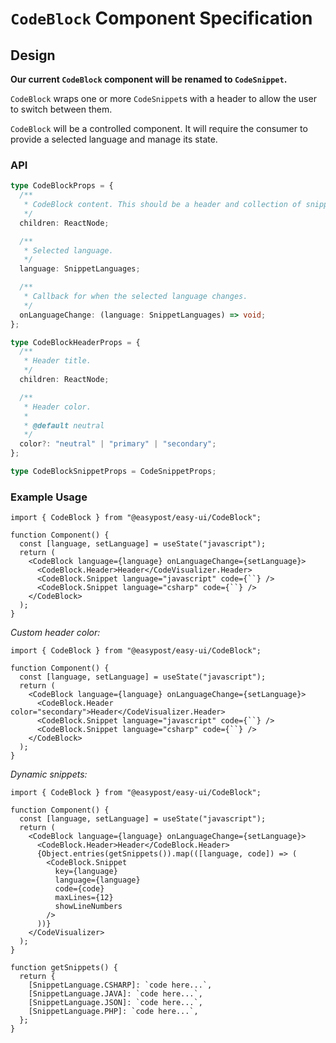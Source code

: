 # `CodeBlock` Component Specification

## Design

**Our current `CodeBlock` component will be renamed to `CodeSnippet`.**

`CodeBlock` wraps one or more `CodeSnippet`s with a header to allow the user to switch between them.

`CodeBlock` will be a controlled component. It will require the consumer to provide a selected language and manage its state.

### API

```ts
type CodeBlockProps = {
  /**
   * CodeBlock content. This should be a header and collection of snippets.
   */
  children: ReactNode;

  /**
   * Selected language.
   */
  language: SnippetLanguages;

  /**
   * Callback for when the selected language changes.
   */
  onLanguageChange: (language: SnippetLanguages) => void;
};

type CodeBlockHeaderProps = {
  /**
   * Header title.
   */
  children: ReactNode;

  /**
   * Header color.
   *
   * @default neutral
   */
  color?: "neutral" | "primary" | "secondary";
};

type CodeBlockSnippetProps = CodeSnippetProps;
```

### Example Usage

```tsx
import { CodeBlock } from "@easypost/easy-ui/CodeBlock";

function Component() {
  const [language, setLanguage] = useState("javascript");
  return (
    <CodeBlock language={language} onLanguageChange={setLanguage}>
      <CodeBlock.Header>Header</CodeVisualizer.Header>
      <CodeBlock.Snippet language="javascript" code={``} />
      <CodeBlock.Snippet language="csharp" code={``} />
    </CodeBlock>
  );
}
```

_Custom header color:_

```tsx
import { CodeBlock } from "@easypost/easy-ui/CodeBlock";

function Component() {
  const [language, setLanguage] = useState("javascript");
  return (
    <CodeBlock language={language} onLanguageChange={setLanguage}>
      <CodeBlock.Header color="secondary">Header</CodeVisualizer.Header>
      <CodeBlock.Snippet language="javascript" code={``} />
      <CodeBlock.Snippet language="csharp" code={``} />
    </CodeBlock>
  );
}
```

_Dynamic snippets:_

```tsx
import { CodeBlock } from "@easypost/easy-ui/CodeBlock";

function Component() {
  const [language, setLanguage] = useState("javascript");
  return (
    <CodeBlock language={language} onLanguageChange={setLanguage}>
      <CodeBlock.Header>Header</CodeBlock.Header>
      {Object.entries(getSnippets()).map(([language, code]) => (
        <CodeBlock.Snippet
          key={language}
          language={language}
          code={code}
          maxLines={12}
          showLineNumbers
        />
      ))}
    </CodeVisualizer>
  );
}

function getSnippets() {
  return {
    [SnippetLanguage.CSHARP]: `code here...`,
    [SnippetLanguage.JAVA]: `code here...`,
    [SnippetLanguage.JSON]: `code here...`,
    [SnippetLanguage.PHP]: `code here...`,
  };
}
```
